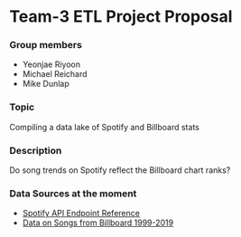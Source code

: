 # Team-3 ETL Project Proposal

### Group members 
- Yeonjae Riyoon
- Michael Reichard
- Mike Dunlap

### Topic
Compiling a data lake of Spotify and Billboard stats

### Description
Do song trends on Spotify reflect the Billboard chart ranks? 

### Data Sources at the moment 
- [Spotify API Endpoint Reference](https://developer.spotify.com/documentation/web-api/reference/albums/)
- [Data on Songs from Billboard 1999-2019](https://www.kaggle.com/danield2255/data-on-songs-from-billboard-19992019)
